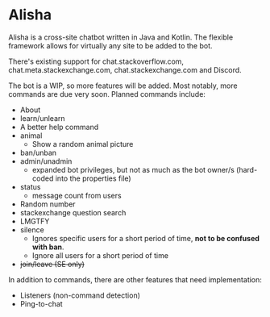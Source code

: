 # Alisha

Alisha is a cross-site chatbot written in Java and Kotlin. The flexible framework allows for virtually any site to be added to the bot.

There's existing support for chat.stackoverflow.com, chat.meta.stackexchange.com, chat.stackexchange.com and Discord. 

The bot is a WIP, so more features will be added. Most notably, more commands are due very soon. Planned commands include:

* About
* learn/unlearn
* A better help command
* animal 
    * Show a random animal picture
* ban/unban
* admin/unadmin
    * expanded bot privileges, but not as much as the bot owner/s (hard-coded into the properties file)
* status
    * message count from users
* Random number
* stackexchange question search
* LMGTFY
* silence
    * Ignores specific users for a short period of time, **not to be confused with ban**.
    * Ignore all users for a short period of time
* ~~join/leave (SE only)~~

In addition to commands, there are other features that need implementation:

* Listeners (non-command detection)
* Ping-to-chat

